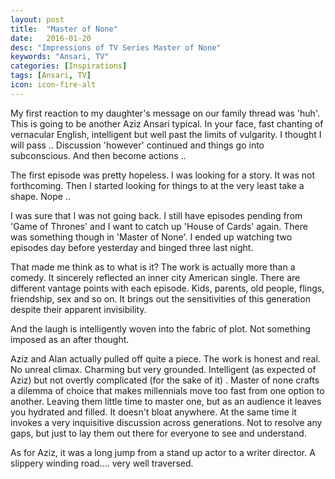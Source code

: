 ```yaml
---
layout: post
title:  "Master of None"
date:   2016-01-20
desc: "Impressions of TV Series Master of None"
keywords: "Ansari, TV"
categories: [Inspirations]
tags: [Ansari, TV]
icon: icon-fire-alt
---
```


My first reaction to my daughter's message on our family thread was 'huh'. This is going to be another Aziz Ansari typical. In your face, fast chanting of vernacular English, intelligent but well past the limits of vulgarity. I thought I will pass .. Discussion 'however' continued and things go into subconscious. And then become actions ..

The first episode was pretty hopeless. I was looking for a story. It was not forthcoming. Then I started looking for things to at the very least take a shape. Nope ..

I was sure that I was not going back. I still have episodes pending from 'Game of Thrones' and I want to catch up 'House of Cards' again. There was something though in 'Master of None'. I ended up watching two episodes day before yesterday and binged three last night.

That made me think as to what is it? The work is actually more than a comedy. It sincerely reflected an inner city American single. There are different vantage points with each episode. Kids, parents, old people, flings, friendship, sex and so on. It brings out the sensitivities of this generation despite their apparent invisibility. 

And the laugh is intelligently woven into the fabric of plot. Not something imposed as an after thought.

Aziz and Alan actually pulled off quite a piece. The work is honest and real. No  unreal climax. Charming but very grounded. Intelligent (as expected of Aziz) but not overtly complicated (for the sake of it) . Master of none crafts a dilemma of choice that makes millennials move too fast from one option to another. Leaving them little time to master one, but as an audience it leaves you hydrated and filled. It doesn't bloat anywhere. At the same time it invokes a very inquisitive discussion across generations. Not to resolve any gaps, but just to lay them out there for everyone to see and understand.

As for Aziz, it was a long jump from a stand up actor to a writer director. A slippery winding road.... very well traversed. 
